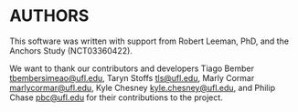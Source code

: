 # AUTHORS

This software was written with support from Robert Leeman, PhD, and the Anchors Study (NCT03360422).

We want to thank our contributors and developers Tiago Bember tbembersimeao@ufl.edu, Taryn Stoffs tls@ufl.edu, Marly Cormar marlycormar@ufl.edu, Kyle Chesney kyle.chesney@ufl.edu, and Philip Chase pbc@ufl.edu for their contributions to the project.
